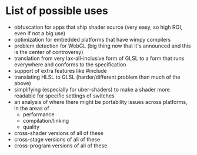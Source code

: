 # List of possible uses #
  * obfuscation for apps that ship shader source (very easy, so high ROI, even if not a big use)
  * optimization for embedded platforms that have wimpy compilers
  * problem detection for WebGL (big thing now that it's announced and this is the center of controversy)
  * translation from very lax-all-inclusive form of GLSL to a form that runs everywhere and conforms to the specification
  * support of extra features like #include
  * translating HLSL to GLSL (harder/different problem than much of the above)
  * simplifying (especially for uber-shaders) to make a shader more readable for specific settings of switches
  * an analysis of where there might be portability issues across platforms, in the areas of
    * performance
    * compilation/linking
    * quality
  * cross-shader versions of all of these
  * cross-stage versions of all of these
  * cross-program versions of all of these